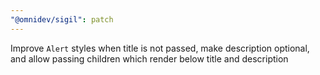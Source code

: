 ```yaml
---
"@omnidev/sigil": patch
---
```


Improve `Alert` styles when title is not passed, make description optional, and allow passing children which render below title and description
